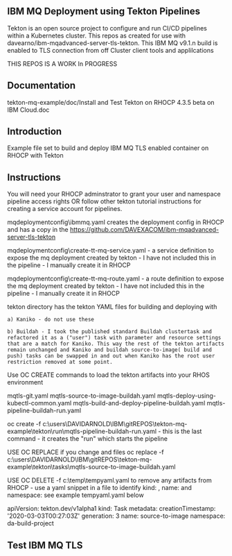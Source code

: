 ## IBM MQ Deployment using Tekton Pipelines

Tekton is an open source project to configure and run CI/CD pipelines within a Kubernetes cluster.
This repos as created for use with davearno/ibm-mqadvanced-server-tls-tekton.
This IBM MQ v9.1.n build is enabled to TLS connection from off Cluster client tools and applilcations

THIS REPOS IS A WORK In PROGRESS

## Documentation
tekton-mq-example/doc/Install and Test Tekton on RHOCP 4.3.5 beta on IBM Cloud.doc

## Introduction

Example file set to build and deploy IBM MQ TLS enabled container on RHOCP with Tekton

## Instructions

You will need your RHOCP adminstrator to grant your user and namespace pipeline access rights OR follow other tekton tutorial instructions for creating a service account for pipelines.


mqdeploymentconfig\ibmmq.yaml creates the deployment config in RHOCP and has a copy in the https://github.com/DAVEXACOM/ibm-mqadvanced-server-tls-tekton

mqdeploymentconfig\create-tt-mq-service.yaml - a service definition to expose the mq deployment created by tekton - I have not included this in the pipeline - I manually create it in RHOCP

mqdeploymentconfig\create-tt-mq-route.yaml - a route definition to expose the mq deployment created by tekton - I have not included this in the pipeline - I manually create it in RHOCP

tekton directory has the tekton YAML files for building and deploying with
	
	a) Kaniko - do not use these
	
	b) Buildah - I took the published standard Buildah clustertask and refactored it as a ("user") task with parameter and resource settings that are a match for Kaniko. This way the rest of the tekton artifacts remain unchanged and Kaniko and buildah source-to-image( build and push) tasks can be swapped in and out when Kaniko has the root user restriction removed at some point.

Use OC CREATE commands to load the tekton artifacts into your RHOS environment

mqtls-git.yaml
mqtls-source-to-image-buildah.yaml
mqtls-deploy-using-kubectl-common.yaml
mqtls-build-and-deploy-pipeline-buildah.yaml
mqtls-pipeline-buildah-run.yaml

oc create -f c:\users\DAVIDARNOLD\IBM\gitREPOS\tekton-mq-example\tekton\run\mqtls-pipeline-buildah-run.yaml - this is the last command - it creates the "run" which starts the pipeline

USE OC REPLACE if you change and files
oc replace -f c:\users\DAVIDARNOLD\IBM\gitREPOS\tekton-mq-example\tekton\tasks\mqtls-source-to-image-buildah.yaml

USE OC DELETE -f c:\temp\tempyaml.yaml to remove any artifacts from RHOCP - use a yaml snippet in a file to identify kind: , name: and namespace: see example tempyaml.yaml below

apiVersion: tekton.dev/v1alpha1
kind: Task
metadata:
  creationTimestamp: '2020-03-03T00:27:03Z'
  generation: 3
  name: source-to-image
  namespace: da-build-project
## Test IBM MQ TLS

